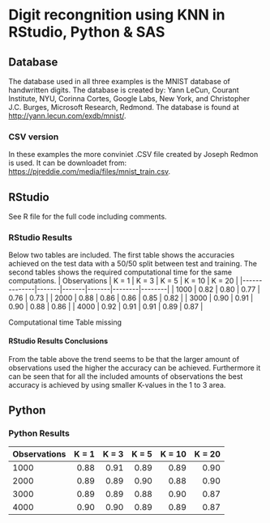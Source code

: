 # Digit recongnition using KNN in RStudio, Python & SAS

## Database
The database used in all three examples is the MNIST database of handwritten digits. The database is created by: Yann LeCun, Courant Institute, NYU, Corinna Cortes, Google Labs, New York, and Christopher J.C. Burges, Microsoft Research, Redmond. The database is found at http://yann.lecun.com/exdb/mnist/.

### CSV version
In these examples the more conviniet .CSV file created by Joseph Redmon is used. It can be downloadet from: https://pjreddie.com/media/files/mnist_train.csv.

## RStudio
See R file for the full code including comments.

### RStudio Results
Below two tables are included. The first table shows the accuracies achieved on the test data with a 50/50 split between test and training. The second tables shows the required computational time for the same computations.
| Observations | K = 1 | K = 3 | K = 5 | K = 10 | K = 20 |
|--------------|-------|-------|-------|--------|--------|
| 1000         |  0.82 |  0.80 |  0.77 |   0.76 |   0.73 |
| 2000         |  0.88 |  0.86 |  0.86 |   0.85 |   0.82 |
| 3000         |  0.90 |  0.91 |  0.90 |   0.88 |   0.86 |
| 4000         |  0.92 |  0.91 |  0.91 |   0.89 |   0.87 |

Computational time Table missing

#### RStudio Results Conclusions
From the table above the trend seems to be that the larger amount of observations used the higher the accuracy can be achieved. Furthermore it can be seen that for all the included amounts of observations the best accuracy is achieved by using smaller K-values in the 1 to 3 area.

## Python

### Python Results

| Observations | K = 1 | K = 3 | K = 5 | K = 10 | K = 20 |
|-----------|------:|------:|------:|-------:|-------:|
|      1000 |  0.88 |  0.91 |  0.89 |   0.89 |   0.90 |
|      2000 |  0.89 |  0.89 |  0.90 |   0.88 |   0.90 |
|      3000 |  0.89 |  0.89 |  0.88 |   0.90 |   0.87 |
|      4000 |  0.90 |  0.90 |  0.89 |   0.89 |   0.87 |
